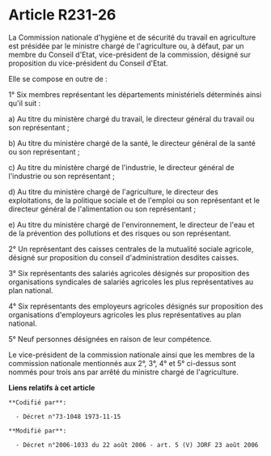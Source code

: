 # Article R231-26

La Commission nationale d'hygiène et de sécurité du travail en agriculture est présidée par le ministre chargé de
l'agriculture ou, à défaut, par un membre du Conseil d'Etat, vice-président de la commission, désigné sur proposition du
vice-président du Conseil d'Etat.

Elle se compose en outre de :

1° Six membres représentant les départements ministériels déterminés ainsi qu'il suit :

a) Au titre du ministère chargé du travail, le directeur général du travail ou son représentant ;

b) Au titre du ministère chargé de la santé, le directeur général de la santé ou son représentant ;

c) Au titre du ministère chargé de l'industrie, le directeur général de l'industrie ou son représentant ;

d) Au titre du ministère chargé de l'agriculture, le directeur des exploitations, de la politique sociale et de l'emploi ou
son représentant et le directeur général de l'alimentation ou son représentant ;

e) Au titre du ministère chargé de l'environnement, le directeur de l'eau et de la prévention des pollutions et des risques
ou son représentant.

2° Un représentant des caisses centrales de la mutualité sociale agricole, désigné sur proposition du conseil
d'administration desdites caisses.

3° Six représentants des salariés agricoles désignés sur proposition des organisations syndicales de salariés agricoles les
plus représentatives au plan national.

4° Six représentants des employeurs agricoles désignés sur proposition des organisations d'employeurs agricoles les plus
représentatives au plan national.

5° Neuf personnes désignées en raison de leur compétence.

Le vice-président de la commission nationale ainsi que les membres de la commission nationale mentionnés aux 2°, 3°, 4° et 5°
ci-dessus sont nommés pour trois ans par arrêté du ministre chargé de l'agriculture.

**Liens relatifs à cet article**

	**Codifié par**:

	  - Décret n°73-1048 1973-11-15

	**Modifié par**:

	  - Décret n°2006-1033 du 22 août 2006 - art. 5 (V) JORF 23 août 2006
